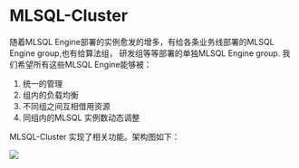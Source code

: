 # MLSQL-Cluster

随着MLSQL Engine部署的实例愈发的增多，有给各条业务线部署的MLSQL Engine group,也有给算法组，
研发组等等部署的单独MLSQL Engine group. 我们希望所有这些MLSQL Engine能够被：

1. 统一的管理
2. 组内的负载均衡
3. 不同组之间互相借用资源
4. 同组内的MLSQL 实例数动态调整

MLSQL-Cluster 实现了相关功能。架构图如下：

![](https://upload-images.jianshu.io/upload_images/1063603-3631f9176c3d9703.png?imageMogr2/auto-orient/strip%7CimageView2/2/w/1000)

